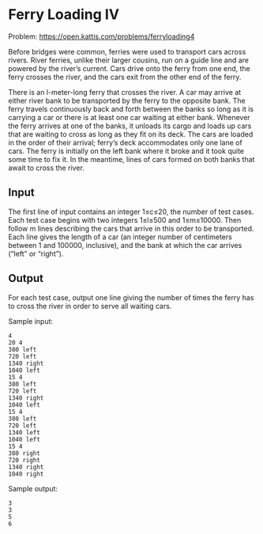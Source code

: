 # Ferry Loading IV

Problem: https://open.kattis.com/problems/ferryloading4

Before bridges were common, ferries were used to transport cars across rivers. River ferries, unlike their larger cousins, run on a guide line and are powered by the river’s current. Cars drive onto the ferry from one end, the ferry crosses the river, and the cars exit from the other end of the ferry.

There is an l-meter-long ferry that crosses the river. A car may arrive at either river bank to be transported by the ferry to the opposite bank. The ferry travels continuously back and forth between the banks so long as it is carrying a car or there is at least one car waiting at either bank. Whenever the ferry arrives at one of the banks, it unloads its cargo and loads up cars that are waiting to cross as long as they fit on its deck. The cars are loaded in the order of their arrival; ferry’s deck accommodates only one lane of cars. The ferry is initially on the left bank where it broke and it took quite some time to fix it. In the meantime, lines of cars formed on both banks that await to cross the river.

## Input
The first line of input contains an integer 1≤c≤20, the number of test cases. Each test case begins with two integers 1≤l≤500 and 1≤m≤10000. Then follow m lines describing the cars that arrive in this order to be transported. Each line gives the length of a car (an integer number of centimeters between 1 and 100000, inclusive), and the bank at which the car arrives (“left” or “right”).

## Output
For each test case, output one line giving the number of times the ferry has to cross the river in order to serve all waiting cars.

Sample input:

```
4
20 4
380 left
720 left
1340 right
1040 left
15 4
380 left
720 left
1340 right
1040 left
15 4
380 left
720 left
1340 left
1040 left
15 4
380 right
720 right
1340 right
1040 right
```

Sample output:

```
3
3
5
6
```
